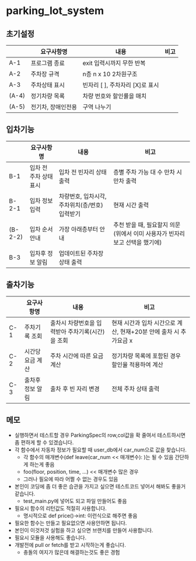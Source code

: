 # parking_lot_system
## 초기설정

|  | 요구사항명 | 내용 | 비고 |
| --- | --- | --- | --- |
| A-1 | 프로그램 종료 | exit 입력시까지 무한 반복 |  |
| A-2 | 주차장 규격 | n층 n x 10 2차원구조 |  |
| A-3 | 주차상태 표시 | 빈자리 [ ], 주차자리 [X]로 표시 |  |
| (A-4) | 정기차량 목록 | 차량 번호와 할인률을 매치 |  |
| (A-5) | 전기차, 장애인전용 | 구역 나누기 |  |

## 입차기능

|  | 요구사항명 | 내용 | 비고 |
| --- | --- | --- | --- |
| B-1 | 입차 전 주차 상태 표시 | 입차 전 빈자리 상태 출력 | 층별 주차 가능 대 수 만차 시 만차 출력 |
| B-2-1 | 입차 정보 입력 | 차량번호, 입차시각, 주차위치(층/번호) 입력받기 | 현재 시간 출력  |
| (B-2-2) | 입차 순서 안내 | 가장 아래층부터 안내 | 추천 받을 때, 필요할지 의문(위에서 이미 사용자가 빈자리 보고 선택을 했기에) |
| B-3 | 입차후 정보 알림 | 업데이트된 주차장 상태 출력 |  |

## 출차기능

|  | 요구사항명 | 내용 | 비고 |
| --- | --- | --- | --- |
| C-1 | 주차기록 조회 | 출차시 차량번호을 입력받아 주차기록(시간)을 조회 | 현재 시간과 입차 시간으로 계산, 현재+20분 안에 출차 시 추가요금 x |
| C-2 | 시간당 요금 계산 | 주차 시간에 따른 요금 계산 | 정기차량 목록에 포함된 경우 할인율 적용하여 계산 |
| C-3 | 출차후 정보 알림 | 출차 후 빈 자리 변경 | 전체 주차 상태 출력 |

## 메모
- 실행하면서 테스트할 경우 ParkingSpec의 row,col값을 확 줄여서 테스트하시면 좀 편하게 할 수 있겠습니다.
- 각 함수에서 자동차 정보가 필요할 때 user_db에서 car_num으로 값을 찾습니다.
    -  각 함수의 매개변수(def leave(car_num << 매개변수): )는 될 수 있음 간단하게 하는게 좋음
    -  foo(floor, position, time, ...) << 매개변수 많은 경우
    - 그러나 필요에 따라 어쩔 수 없는 경우도 있음
- 본인이 코딩에 좀 더 좋은 습관을 가지고 싶으면 테스트코드 넣어서 해봐도 좋을거 같습니다. 
    - test_main.py에 넣어도 되고 파일 만들어도 좋음
- 필요시 함수의 리턴값도 적절히 사용합니다.
    - 명시적으로 def price()->int: 이런식으로 해주면 좋음
- 필요한 함수는 만들고 필요없으면 사용안하면 됩니다.
- 본인이 이것저것 실험을 하고 싶으면 브랜치를 만들어 사용합니다.
- 필요시 모듈을 사용해도 좋습니다.
- 개발전에 pull or fetch를 받고 시작하는게 좋습니다.
    - 충돌의 여지가 많은데 해결하는것도 좋은 경험
